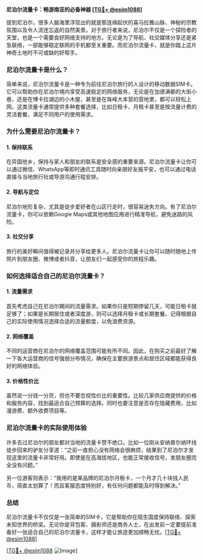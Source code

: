 **尼泊尔流量卡：畅游南亚的必备神器 [[TG💪+ @esim1088](https://t.me/s/esim1088)]**

提到尼泊尔，很多人脑海里浮现出的就是那连绵起伏的喜马拉雅山脉、神秘的宗教氛围以及令人流连忘返的自然美景。对于旅行者来说，尼泊尔不仅是一个探险者的天堂，也是一个需要良好网络支持的地方。无论是为了导航、社交媒体分享还是紧急联络，一部能够稳定联网的手机都至关重要。而尼泊尔流量卡，就是你踏上这片神奇土地时不可或缺的好帮手。

### 尼泊尔流量卡是什么？

简单来说，尼泊尔流量卡是一种专为前往尼泊尔旅行的人设计的移动数据SIM卡。它可以帮助你在尼泊尔境内享受高速稳定的网络服务，无论是在加德满都的大街小巷，还是在博卡拉湖边的小木屋，甚至是在珠峰大本营的营地里，都可以轻松上网。这类流量卡通常提供多种套餐选择，比如日租卡、月租卡甚至是按流量计费的灵活套餐，满足不同用户的使用需求。

### 为什么需要尼泊尔流量卡？

#### 1. **保持联系**
在异国他乡，保持与家人和朋友的联系是安全感的重要来源。尼泊尔流量卡让你可以通过微信、WhatsApp等即时通讯工具随时向亲朋好友报平安，也可以通过电话直接与当地旅行社或导游沟通行程安排。

#### 2. **导航与定位**
尼泊尔地形复杂，尤其是徒步爱好者在山区行走时，很容易迷失方向。有了尼泊尔流量卡，你可以依赖Google Maps或其他地图应用进行精准导航，避免迷路的风险。

#### 3. **社交分享**
旅行的美好瞬间值得被记录并分享给更多人。尼泊尔流量卡让你可以随时随地上传照片到朋友圈、微博或者抖音，让朋友们一起感受你的旅程乐趣。

### 如何选择适合自己的尼泊尔流量卡？

#### 1. **流量需求**
首先考虑自己在尼泊尔期间的流量需求。如果你只是短期停留几天，可能日租卡就足够了；如果是长期居住或者深度游，则可以选择月租卡或长期套餐。记得根据自己的实际使用情况选择合适的流量额度，以免浪费资源。

#### 2. **网络覆盖**
不同的运营商在尼泊尔的网络覆盖范围可能有所不同。因此，在购买之前最好了解一下各大运营商的信号强弱分布情况，确保在主要旅游景点和居住区域都能获得良好的网络体验。

#### 3. **价格性价比**
虽然说一分钱一分货，但也不要忽视性价比的重要性。比较几家供应商提供的价格和服务内容，找到最适合自己预算的选择。同时也要注意是否存在隐藏费用，比如漫游费、额外收费项目等。

### 尼泊尔流量卡的实际使用体验

许多去过尼泊尔的朋友都对当地的流量卡赞不绝口。比如一位刚从安纳普尔纳环线徒步回来的驴友分享道：“之前一直担心没有网络会很麻烦，结果到了尼泊尔才发现这里的流量卡非常好用。即使是在高海拔地区，也能正常接收信号，发朋友圈完全没有问题。”

另一位游客则表示：“我用的是某品牌的尼泊尔月租卡，一个月才几十块钱人民币，简直太划算了！而且客服态度特别好，有任何问题都能及时得到解决。”

### 总结

尼泊尔流量卡不仅仅是一张简单的SIM卡，它是帮助你在陌生国度保持联络、探索未知世界的桥梁。无论你是背包客、摄影师还是商务人士，在出发前一定要提前准备好一张适合自己的尼泊尔流量卡，这样才能让旅途更加顺畅无忧。[[TG💪+ @esim1088](https://t.me/s/esim1088)]

[[TG💪+ @esim1088](https://t.me/s/esim1088) ![Image](https://i.postimg.cc/4NQfJmqS/Snipaste-2025-05-13-00-14-12.png)]
